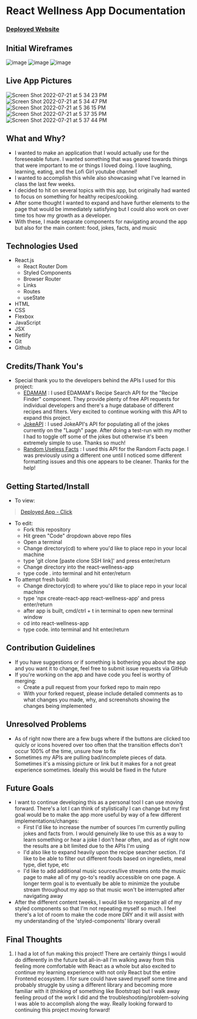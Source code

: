 # React Wellness App Documentation
### [Deployed Website](https://respira-conmigo.netlify.app/)

## Initial Wireframes
![image](https://user-images.githubusercontent.com/106038655/180060933-f5029748-a701-4e37-89e6-a65949bac1a3.png)
![image](https://user-images.githubusercontent.com/106038655/180060982-b0beba3c-2042-42db-bc1c-16bb88705f64.png)
![image](https://user-images.githubusercontent.com/106038655/180061001-4e33f5af-f5ae-4d80-80a0-081e8f84b802.png)


## Live App Pictures
![Screen Shot 2022-07-21 at 5 34 23 PM](https://user-images.githubusercontent.com/106038655/180338913-594b2031-f9e3-445f-b010-38e0e640858c.png)
![Screen Shot 2022-07-21 at 5 34 47 PM](https://user-images.githubusercontent.com/106038655/180338932-adbee575-e83a-41d0-a784-58e81646393c.png)
![Screen Shot 2022-07-21 at 5 36 15 PM](https://user-images.githubusercontent.com/106038655/180338954-7b91d4bf-a97b-47f1-8b47-e141dd3e5663.png)
![Screen Shot 2022-07-21 at 5 37 35 PM](https://user-images.githubusercontent.com/106038655/180338973-dbc96cf2-cc6f-4a54-b094-5a123aa3b937.png)
![Screen Shot 2022-07-21 at 5 37 44 PM](https://user-images.githubusercontent.com/106038655/180338980-7d2d5a75-4851-4169-8fbc-4095f9db2c95.png)


## What and Why?
  - I wanted to make an application that I would actually use for the foreseeable future. I wanted something that was geared towards things that were important to me or things I loved doing. I love laughing, learning, eating, and the Lofi Girl youtube channel!
  - I wanted to accomplish this while also showcasing what I've learned in class the last few weeks.
  - I decided to hit on several topics with this app, but originally had wanted to focus on something for healthy recipes/cooking.
  - After some thought I wanted to expand and have further elements to the page that would be immediately satisfying but I could also work on over time tos how my growth as a developer.
  - With these, I made separate components for navigating around the app but also for the main content: food, jokes, facts, and music

## Technologies Used
  - React.js
    - React Router Dom
    - Styled Components
    - Browser Router
    - Links
    - Routes
    - useState
  - HTML
  - CSS
  - Flexbox
  - JavaScript
  - JSX
  - Netlify
  - Git
  - Github

  ## Credits/Thank You's
  - Special thank you to the developers behind the APIs I used for this project:
    - [EDAMAM](https://www.edamam.com/) : I used EDAMAM's Recipe Search API for the "Recipe Finder" component. They provide plenty of free API requests for individual developers and there's a huge database of different recipes and filters. Very excited to continue working with this API to expand this project.
    - [JokeAPI](https://sv443.net/jokeapi/v2/) : I used JokeAPI's API for populating all of the jokes currently on the "Laugh" page. After doing a test-run with my mother I had to toggle off some of the jokes but otherwise it's been extremely simple to use. Thanks so much!
    - [Random Useless Facts](https://uselessfacts.jsph.pl/) : I used this API for the Random Facts page. I was previously using a different one until I noticed some different formatting issues and this one appears to be cleaner. Thanks for the help!

## Getting Started/Install
- To view:
> [Deployed App - Click](https://react-wellness-app.netlify.app/)
- To edit:
    - Fork this repository
    - Hit green "Code" dropdown above repo files
    - Open a terminal
    - Change directory(cd) to where you'd like to place repo in your local machine
    - type 'git clone [paste clone SSH link]' and press enter/return
    - Change directory into the react-wellness-app
    - type code . into terminal and hit enter/return
- To attempt fresh build:
    - Change directory(cd) to where you'd like to place repo in your local machine
    - type 'npx create-react-app react-wellness-app' and press enter/return
    - after app is built, cmd/ctrl + t in terminal to open new terminal window
    - cd into react-wellness-app
    - type code. into terminal and hit enter/return

    
## Contribution Guidelines
- If you have suggestions or if something is bothering you about the app and you want it to change, feel free to submit issue requests via GitHub
- If you're working on the app and have code you feel is worthy of merging:
    - Create a pull request from your forked repo to main repo
    - With your forked request, please include detailed comments as to what changes you made, why, and screenshots showing the changes being implemented
   
## Unresolved Problems
- As of right now there are a few bugs where if the buttons are clicked too quicly or icons hovered over too often that the transition effects don't occur 100% of the time, unsure how to fix
- Sometimes my APIs are pulling bad/incomplete pieces of data. Sometimes it's a missing picture or link but it makes for a not great experience sometimes. Ideally this would be fixed in the future

## Future Goals
- I want to continue developing this as a personal tool I can use moving forward. There's a lot I can think of stylistically I can change but my first goal would be to make the app more useful by way of a few different implementations/changes:
    - First I'd like to increase the number of sources I'm currently pulling jokes and facts from. I would genuinely like to use this as a way to learn something or hear a joke I don't hear often, and as of right now the results are a bit limited due to the APIs I'm using
    - I'd also like to expand heavily upon the recipe searcher section. I'd like to be able to filter out different foods based on ingrediets, meal type, diet type, etc
    - I'd like to add additional music sources/live streams onto the music page to make all of my go-to's readily accessible on one page. A longer term goal is to eventually be able to minimize the youtube stream throughout my app so that music won't be interrupted after navigating away
- After the different content tweeks, I would like to reorganize all of my styled components so that I'm not repeating myself so much. I feel there's a lot of room to make the code more DRY and it will assist with my understanding of the 'styled-components' library overall

## Final Thoughts
1. I had a lot of fun making this project! There are certainly things I would do differently in the future but all-in-all I'm walking away from this feeling more comfortable with React as a whole but also excited to continue my learning experience with not only React but the entire Frontend ecosystem. I for sure could have saved myself some time and probably struggle by using a different library and becoming more familiar with it (thinking of something like Bootstrap) but I walk away feeling proud of the work I did and the troubleshooting/problem-solving I was able to accomplish along the way. Really looking forward to continuing this project moving forward!
